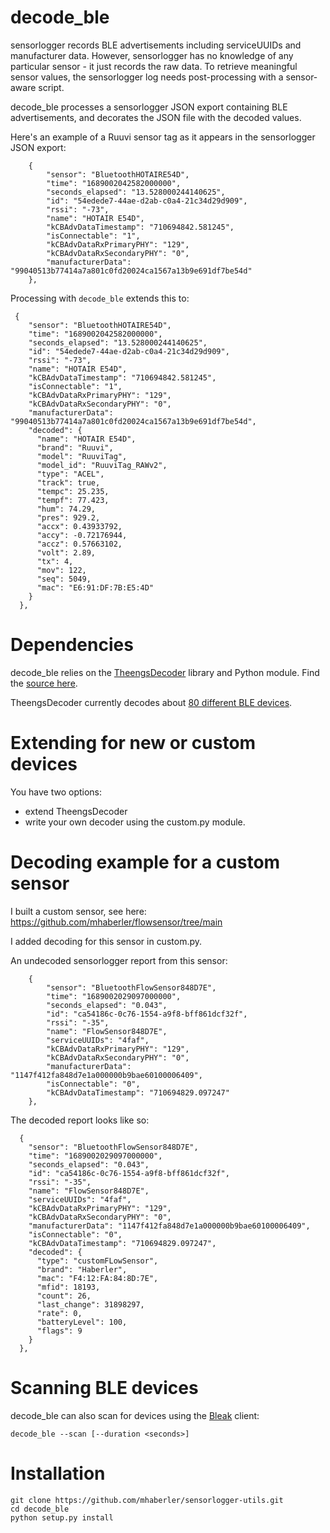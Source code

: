 decode_ble
=============

sensorlogger records BLE advertisements including serviceUUIDs and manufacturer data.
However, sensorlogger has no knowledge of any particular sensor - it just records
the raw data. To retrieve meaningful sensor values, the sensorlogger log
needs post-processing with a sensor-aware script.

decode_ble processes a sensorlogger JSON export containing BLE advertisements,
and decorates the JSON file with the decoded values.

Here's an example of a Ruuvi sensor tag as it appears in the sensorlogger JSON export:

`````
    {
        "sensor": "BluetoothHOTAIRE54D",
        "time": "1689002042582000000",
        "seconds_elapsed": "13.528000244140625",
        "id": "54edede7-44ae-d2ab-c0a4-21c34d29d909",
        "rssi": "-73",
        "name": "HOTAIR E54D",
        "kCBAdvDataTimestamp": "710694842.581245",
        "isConnectable": "1",
        "kCBAdvDataRxPrimaryPHY": "129",
        "kCBAdvDataRxSecondaryPHY": "0",
        "manufacturerData": "99040513b77414a7a801c0fd20024ca1567a13b9e691df7be54d"
    },
`````

Processing with `decode_ble` extends this to:
`````
 {
    "sensor": "BluetoothHOTAIRE54D",
    "time": "1689002042582000000",
    "seconds_elapsed": "13.528000244140625",
    "id": "54edede7-44ae-d2ab-c0a4-21c34d29d909",
    "rssi": "-73",
    "name": "HOTAIR E54D",
    "kCBAdvDataTimestamp": "710694842.581245",
    "isConnectable": "1",
    "kCBAdvDataRxPrimaryPHY": "129",
    "kCBAdvDataRxSecondaryPHY": "0",
    "manufacturerData": "99040513b77414a7a801c0fd20024ca1567a13b9e691df7be54d",
    "decoded": {
      "name": "HOTAIR E54D",
      "brand": "Ruuvi",
      "model": "RuuviTag",
      "model_id": "RuuviTag_RAWv2",
      "type": "ACEL",
      "track": true,
      "tempc": 25.235,
      "tempf": 77.423,
      "hum": 74.29,
      "pres": 929.2,
      "accx": 0.43933792,
      "accy": -0.72176944,
      "accz": 0.57663102,
      "volt": 2.89,
      "tx": 4,
      "mov": 122,
      "seq": 5049,
      "mac": "E6:91:DF:7B:E5:4D"
    }
  },
`````

# Dependencies

decode_ble relies on the [TheengsDecoder](https://decoder.theengs.io/) library and Python module. Find the [source here](https://github.com/theengs/decoder).

TheengsDecoder currently decodes about [80 different BLE devices](https://decoder.theengs.io/devices/devices.html).

# Extending for new or custom devices
You have two options:
- extend TheengsDecoder
- write your own decoder using the custom.py module.

# Decoding example for a custom sensor
I built a custom sensor, see here: https://github.com/mhaberler/flowsensor/tree/main

I added decoding for this sensor in custom.py.

An undecoded sensorlogger report from this sensor:

`````
    {
        "sensor": "BluetoothFlowSensor848D7E",
        "time": "1689002029097000000",
        "seconds_elapsed": "0.043",
        "id": "ca54186c-0c76-1554-a9f8-bff861dcf32f",
        "rssi": "-35",
        "name": "FlowSensor848D7E",
        "serviceUUIDs": "4faf",
        "kCBAdvDataRxPrimaryPHY": "129",
        "kCBAdvDataRxSecondaryPHY": "0",
        "manufacturerData": "1147f412fa848d7e1a000000b9bae60100006409",
        "isConnectable": "0",
        "kCBAdvDataTimestamp": "710694829.097247"
    },
`````

The decoded report looks like so:
`````
  {
    "sensor": "BluetoothFlowSensor848D7E",
    "time": "1689002029097000000",
    "seconds_elapsed": "0.043",
    "id": "ca54186c-0c76-1554-a9f8-bff861dcf32f",
    "rssi": "-35",
    "name": "FlowSensor848D7E",
    "serviceUUIDs": "4faf",
    "kCBAdvDataRxPrimaryPHY": "129",
    "kCBAdvDataRxSecondaryPHY": "0",
    "manufacturerData": "1147f412fa848d7e1a000000b9bae60100006409",
    "isConnectable": "0",
    "kCBAdvDataTimestamp": "710694829.097247",
    "decoded": {
      "type": "customFLowSensor",
      "brand": "Haberler",
      "mac": "F4:12:FA:84:8D:7E",
      "mfid": 18193,
      "count": 26,
      "last_change": 31898297,
      "rate": 0,
      "batteryLevel": 100,
      "flags": 9
    }
  },
`````

# Scanning BLE devices

decode_ble can also scan for devices using the [Bleak](https://bleak.readthedocs.io/en/latest/index.html) client:
````
decode_ble --scan [--duration <seconds>]
````


# Installation

````
git clone https://github.com/mhaberler/sensorlogger-utils.git
cd decode_ble
python setup.py install
````

